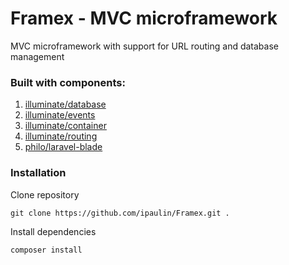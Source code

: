 # Framex - MVC microframework

MVC microframework with support for URL routing and database management


### Built with components:

1. [illuminate/database](https://github.com/illuminate/database)
2. [illuminate/events](https://github.com/illuminate/events)
3. [illuminate/container](https://github.com/illuminate/container)
4. [illuminate/routing](https://github.com/illuminate/routing)
5. [philo/laravel-blade](https://github.com/PhiloNL/Laravel-Blade/tree/master)


### Installation

Clone repository

    git clone https://github.com/ipaulin/Framex.git .

Install dependencies

    composer install